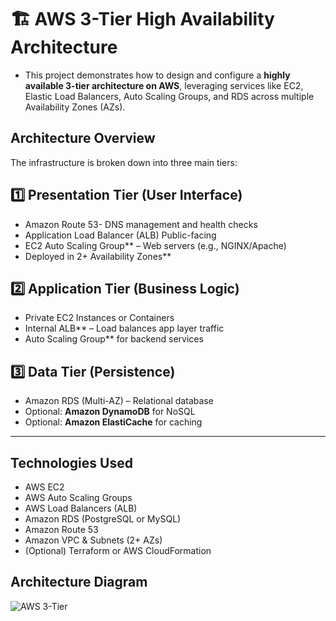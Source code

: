 # 🏗️ AWS 3-Tier High Availability Architecture

- This project demonstrates how to design and configure a **highly available 3-tier architecture on AWS**, leveraging services like EC2, Elastic Load Balancers, Auto Scaling Groups, and RDS across multiple Availability Zones (AZs).



##  Architecture Overview

The infrastructure is broken down into three main tiers:

## 1️⃣ Presentation Tier (User Interface)
- Amazon Route 53- DNS management and health checks
- Application Load Balancer (ALB) Public-facing
- EC2 Auto Scaling Group** – Web servers (e.g., NGINX/Apache)
- Deployed in 2+ Availability Zones**

## 2️⃣ Application Tier (Business Logic)
- Private EC2 Instances or Containers
- Internal ALB** – Load balances app layer traffic
- Auto Scaling Group** for backend services

## 3️⃣ Data Tier (Persistence)
- Amazon RDS (Multi-AZ) – Relational database
- Optional: **Amazon DynamoDB** for NoSQL
- Optional: **Amazon ElastiCache** for caching

---

##  Technologies Used

- AWS EC2
- AWS Auto Scaling Groups
- AWS Load Balancers (ALB)
- Amazon RDS (PostgreSQL or MySQL)
- Amazon Route 53
- Amazon VPC & Subnets (2+ AZs)
- (Optional) Terraform or AWS CloudFormation



## Architecture Diagram
![AWS 3-Tier](https://awsrestart.instructure.com/courses/3629/files/408579/download?download_frd=1)


